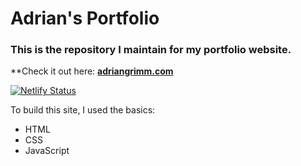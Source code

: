 # Adrian's Portfolio


### This is the repository I maintain for my portfolio website.


**Check it out here: **[adriangrimm.com](https://adriangrimm.com)**

[![Netlify Status](https://api.netlify.com/api/v1/badges/39b0f638-31ec-4352-8bef-2e2b8e772cd4/deploy-status)](https://app.netlify.com/sites/dazzling-ride-0633e9/deploys)

To build this site, I used the basics:

- HTML
- CSS
- JavaScript
